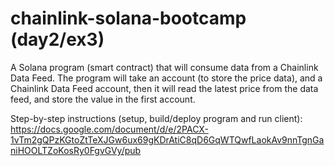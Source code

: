 # chainlink-solana-bootcamp (day2/ex3)

A Solana program (smart contract) that will consume data from a Chainlink Data Feed. The program will take an account (to store the price data), and a Chainlink Data Feed account, then it will read the latest price from the data feed, and store the value in the first account.

Step-by-step instructions (setup, build/deploy program and run client): https://docs.google.com/document/d/e/2PACX-1vTm2gQPzKGtoZtTeXJGw6ux69gKDrAtiC8qD6GqWTQwfLaokAv9nnTgnGaniHOOLTZoKosRy0FgvGVy/pub
